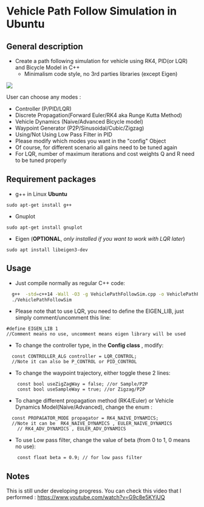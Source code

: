 # Vehicle Path Follow Simulation in Ubuntu

## General description

* Create a path following simulation for vehicle using RK4, PID(or LQR) and Bicycle Model in C++
  * Minimalism code style, no 3rd parties libraries (except Eigen)

![](https://github.com/lenhatquang2512/Vehicle_Trajectory_Tracking_Sim/blob/main/gif/vehsim.gif)


User can choose any modes :

* Controller (P/PID/LQR)
* Discrete Propagation(Forward Euler/RK4 aka Runge Kutta Method)
* Vehicle Dynamics (Naive/Advanced Bicycle model)
* Waypoint Generator (P2P/Sinusoidal/Cubic/Zigzag)
* Using/Not Using Low Pass Filter in PID
* Please modify which modes you want in the "config" Object
* Of course, for different scenario all gains need to be tuned again
* For LQR, number of maximum iterations and cost weights Q and R need to be tuned properly

## Requirement packages

* g++ in Linux **Ubuntu**

`sudo apt-get install g++`

* Gnuplot

`sudo apt-get install gnuplot`

* Eigen (**OPTIONAL**, *only installed if you want to work with LQR later*)

`sudo apt install libeigen3-dev`

## Usage

* Just compile normally as regular C++ code:

```sh
  g++  -std=c++14 -Wall -O3 -g VehiclePathFollowSim.cpp -o VehiclePathFollowSim
  ./VehiclePathFollowSim
```
* Please note that to use LQR, you need to define the EIGEN_LIB, just simply comment/uncomment this line:

```
#define EIGEN_LIB 1
//Comment means no use, uncomment means eigen library will be used

```

* To change the controller type, in the **Config class** , modify:

```
  const CONTROLLER_ALG controller = LQR_CONTROL;
  //Note it can also be P_CONTROL or PID_CONTROL
```

* To change the waypoint trajectory, either toggle these 2 lines:

```
    const bool useZigZagWay = false; //or Sample/P2P
    const bool useSampleWay = true; //or Zigzag/P2P
```
* To change different propagation method (RK4/Euler) or Vehicle Dynamics Model(Naive/Advanced), change the enum :

```
  const PROPAGATOR_MODE propagator = RK4_NAIVE_DYNAMICS; 
  //Note it can be  RK4_NAIVE_DYNAMICS , EULER_NAIVE_DYNAMICS 
	// RK4_ADV_DYNAMICS , EULER_ADV_DYNAMICS 
```
* To use Low pass filter, change the value of beta (from 0 to 1, 0 means no use):

```
    const float beta = 0.9; // for low pass filter
```


## Notes

This is still under developing progress.
You can check this video that I performed : https://www.youtube.com/watch?v=G9c8e5KYjUQ




